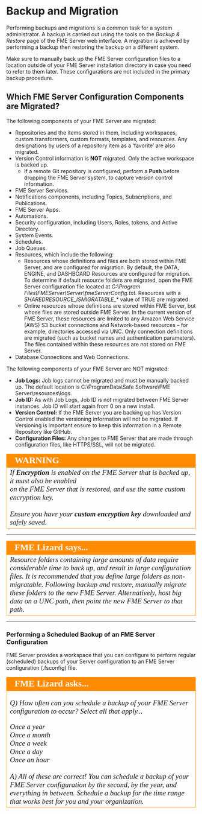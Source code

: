 # Backup and Migration #

Performing backups and migrations is a common task for a system administrator. A backup is carried out using the tools on the *Backup & Restore* page of the FME Server web interface. A migration is achieved by performing a backup then restoring the backup on a different system. 

Make sure to manually back up the FME Server configuration files to a location outside of your FME Server installation directory in case you need to refer to them later. These configurations are not included in the primary backup procedure.


## Which FME Server Configuration Components are Migrated? ##

The following components of your FME Server are migrated:

- Repositories and the items stored in them, including workspaces, custom transformers, custom formats, templates, and resources. Any designations by users of a repository item as a ‘favorite’ are also migrated.
- Version Control information is **NOT** migrated. Only the active workspace is backed up.
	- If a remote Git repository is configured, perform a **Push** before dropping the FME Server system, to capture version control information.
- FME Server Services.
- Notifications components, including Topics, Subscriptions, and Publications.
- FME Server Apps.
- Automations.
- Security configuration, including Users, Roles, tokens, and Active Directory.
- System Events.
- Schedules.
- Job Queues.
- Resources, which include the following:
    - Resources whose definitions and files are both stored within FME Server, and are configured for migration. By default, the DATA, ENGINE, and DASHBOARD Resources are configured for migration. To determine if default resource folders are migrated, open the FME Server configuration file located at *C:\Program Files\FMEServer\Server\fmeServerConfig.txt*. Resources with a *SHAREDRESOURCE\_ISMIGRATABLE\_\** value of TRUE are migrated.
    - Online resources whose definitions are stored within FME Server, but whose files are stored outside FME Server. In the current version of FME Server, these resources are limited to any Amazon Web Service (AWS) S3 bucket connections and Network-based resources – for example, directories accessed via UNC. Only connection definitions are migrated (such as bucket names and authentication parameters). The files contained within these resources are not stored on FME Server.
- Database Connections and Web Connections.

The following components of your FME Server are NOT migrated:

- **Job Logs:** Job logs cannot be migrated and must be manually backed up. The default location is C:\ProgramData\Safe Software\FME Server\resources\logs\.
- **Job ID:** As with Job Logs, Job ID is not migrated between FME Server instances. Job ID will start again from 0 on a new install.
- **Version Control:** If the FME Server you are backing up has Version Control enabled the versioning information will not be migrated. If Versioning is important ensure to keep this information in a Remote Repository like GitHub.
- **Configuration Files:** Any changes to FME Server that are made through configuration files, like HTTPS/SSL, will not be migrated.

<!--Tip Section-->

<table style="border-spacing: 0px">
<tr>
<td style="vertical-align:middle;background-color:darkorange;border: 2px solid darkorange">
<i class="fa fa-info-circle fa-lg fa-pull-left fa-fw" style="color:white;padding-right: 12px;vertical-align:text-top"></i>
<span style="color:white;font-size:x-large;font-weight: bold;font-family:serif">WARNING</span>
</td>
</tr>

<tr>
<td style="border: 1px solid darkorange">
<span style="font-family:serif; font-style:italic; font-size:larger">
If <strong>Encryption</strong> is enabled on the FME Server that is backed up,
it must also be enabled <br>
on the FME Server that is restored, and use the same custom encryption key.
<br>
<br>
Ensure you have your <strong>custom encryption key</strong> downloaded and safely saved.</span>
</td>
</tr>
</table>

---

<!--Person X says...-->

<table style="border-spacing: 0px">
<tr>
<td style="vertical-align:middle;background-color:darkorange;border: 2px solid darkorange">
<i class="fa fa-quote-left fa-lg fa-pull-left fa-fw" style="color:white;padding-right: 12px;vertical-align:text-top"></i>
<span style="color:white;font-size:x-large;font-weight: bold;font-family:serif">FME Lizard says...</span>
</td>
</tr>

<tr>
<td style="border: 1px solid darkorange">
<span style="font-family:serif; font-style:italic; font-size:larger">
Resource folders containing large amounts of data require considerable time to back up, and result in large configuration files. It is recommended that you define large folders as non-migratable. Following backup and restore, manually migrate these folders to the new FME Server. Alternatively, host big data on a UNC path, then point the new FME Server to that path.
</span>
</td>
</tr>
</table>

---

### Performing a Scheduled Backup of an FME Server Configuration ###

FME Server provides a workspace that you can configure to perform regular (scheduled) backups of your Server configuration to an FME Server configuration (.fsconfig) file.

<table style="border-spacing: 0px">
<tr>
<td style="vertical-align:middle;background-color:darkorange;border: 2px solid darkorange">
<i class="fa fa-quote-left fa-lg fa-pull-left fa-fw" style="color:white;padding-right: 12px;vertical-align:text-top"></i>
<span style="color:white;font-size:x-large;font-weight: bold;font-family:serif">FME Lizard asks...</span>
</td>
</tr>

<tr>
<td style="border: 1px solid darkorange">
<span style="font-family:serif; font-style:italic; font-size:larger">

<quiz name="">
  <question multiple>
    <p>
      Q) How often can you schedule a backup of your FME Server configuration to occur? Select all that apply...
    </p>
    <answer correct>Once a year</answer><br>
    <answer correct>Once a month</answer><br>
    <answer correct>Once a week</answer><br>
    <answer correct>Once a day</answer><br>
    <answer correct>Once an hour</answer><br>
    <br><explanation>A) All of these are correct! You can schedule a backup of your FME Server configuration by the second, by the year, and everything in between. Schedule a backup for the time range that works best for you and your organization.</explanation>
  </question>
</quiz>
</tr>
</table>